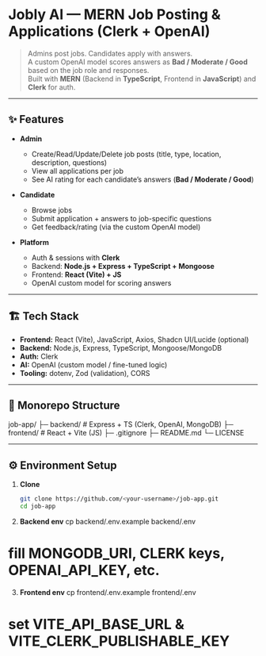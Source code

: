 # Jobly AI — MERN Job Posting & Applications (Clerk + OpenAI)

> Admins post jobs. Candidates apply with answers.  
> A custom OpenAI model scores answers as **Bad / Moderate / Good** based on the job role and responses.  
> Built with **MERN** (Backend in **TypeScript**, Frontend in **JavaScript**) and **Clerk** for auth.

---

## ✨ Features

- **Admin**
  - Create/Read/Update/Delete job posts (title, type, location, description, questions)
  - View all applications per job
  - See AI rating for each candidate’s answers (**Bad / Moderate / Good**)

- **Candidate**
  - Browse jobs
  - Submit application + answers to job-specific questions
  - Get feedback/rating (via the custom OpenAI model)

- **Platform**
  - Auth & sessions with **Clerk**
  - Backend: **Node.js + Express + TypeScript + Mongoose**
  - Frontend: **React (Vite) + JS**
  - OpenAI custom model for scoring answers

---

## 🏗 Tech Stack

- **Frontend:** React (Vite), JavaScript, Axios, Shadcn UI/Lucide (optional)
- **Backend:** Node.js, Express, TypeScript, Mongoose/MongoDB
- **Auth:** Clerk
- **AI:** OpenAI (custom model / fine-tuned logic)
- **Tooling:** dotenv, Zod (validation), CORS

---

## 📁 Monorepo Structure

job-app/
├─ backend/ # Express + TS (Clerk, OpenAI, MongoDB)
├─ frontend/ # React + Vite (JS)
├─ .gitignore
├─ README.md
└─ LICENSE


---

## ⚙️ Environment Setup

1. **Clone**

   ```bash
   git clone https://github.com/<your-username>/job-app.git
   cd job-app

2. **Backend env**
   cp backend/.env.example backend/.env
# fill MONGODB_URI, CLERK keys, OPENAI_API_KEY, etc.

3. **Frontend env**
   cp frontend/.env.example frontend/.env
# set VITE_API_BASE_URL & VITE_CLERK_PUBLISHABLE_KEY
